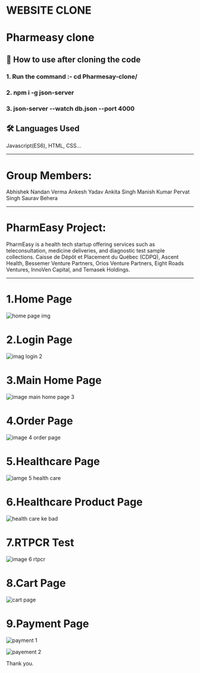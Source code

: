 
# WEBSITE CLONE

# Pharmeasy clone


## 🚀 How to use after cloning the code

### 1. Run the command :- cd Pharmesay-clone/ 
### 2. npm i -g json-server
### 3. json-server --watch db.json --port 4000

## 🛠 Languages Used
Javascript(ES6), HTML, CSS...
________________________________________________________

# Group Members:
Abhishek Nandan Verma
Ankesh Yadav
Ankita Singh
Manish Kumar
Pervat Singh
Saurav Behera
________________________________

# PharmEasy Project:
PharmEasy is a health tech startup offering services such as teleconsultation, medicine deliveries, and diagnostic test sample collections. Caisse de Dépôt et Placement du Québec (CDPQ), Ascent Health, Bessemer Venture Partners, Orios Venture Partners, Eight Roads Ventures, InnoVen Capital, and Temasek Holdings.

____________________________________________
# 1.Home Page
![home page img](https://user-images.githubusercontent.com/92791586/167413860-96491e40-78af-4ec7-be06-e9f1b85738fa.PNG)

# 2.Login Page
![imag login 2](https://user-images.githubusercontent.com/92791586/167413939-479ba43e-2c40-4162-bc0a-85919dec98a7.PNG)
# 3.Main Home Page
![image main home page 3](https://user-images.githubusercontent.com/92791586/167413983-f3d519f8-a417-411d-8bf1-b872d6a5f57c.PNG)  
# 4.Order Page
![image 4 order page](https://user-images.githubusercontent.com/92791586/167417212-b60b5768-da8b-4adc-9356-2b71a851af04.PNG)
# 5.Healthcare Page
![iamge 5 health care](https://user-images.githubusercontent.com/92791586/167414121-8e0315a6-440b-49fc-98f6-c8a1ed421279.PNG)
# 6.Healthcare Product Page
![health care ke bad](https://user-images.githubusercontent.com/92791586/167414172-88587af5-1db4-4f9c-bb6b-cf7b90723248.PNG)
# 7.RTPCR Test
![image 6 rtpcr](https://user-images.githubusercontent.com/92791586/167414236-cf066d93-bb6e-4dd1-9343-44fd99cbca97.PNG) 
# 8.Cart Page
![cart page](https://user-images.githubusercontent.com/92791586/167417260-2746b722-5650-4b78-b8a6-b013526c1ac8.PNG)
# 9.Payment Page
![payment 1](https://user-images.githubusercontent.com/92791586/167414332-badeb805-ce5e-4a7f-9735-34092aaf45b6.PNG)
 
![payement 2](https://user-images.githubusercontent.com/92791586/167414353-55f98b6f-d91d-457d-935a-0d3f3b637c7b.PNG)

Thank you.

